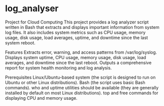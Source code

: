 # log_analyser
Project for Cloud Computing
This project provides a log analyzer script written in Bash that extracts and displays important information from system log files. It also includes system metrics such as CPU usage, memory usage, disk usage, load averages, uptime, and downtime since the last system reboot.

Features
Extracts error, warning, and access patterns from /var/log/syslog.
Displays system uptime, CPU usage, memory usage, disk usage, load averages, and downtime since the last reboot.
Outputs a comprehensive report for system health monitoring and log analysis.

Prerequisites
Linux/Ubuntu-based system (the script is designed to run on Ubuntu or other Linux distributions).
Bash (the script uses basic Bash commands).
who and uptime utilities should be available (they are generally installed by default on most Linux distributions).
top and free commands for displaying CPU and memory usage.
